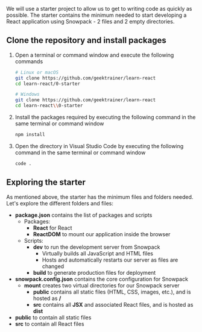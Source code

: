 We will use a starter project to allow us to get to writing code as quickly as possible. The starter contains the minimum needed to start developing a React application using Snowpack - 2 files and 2 empty directories.

## Clone the repository and install packages

1. Open a terminal or command window and execute the following commands

    ```bash
    # Linux or macOS
    git clone https://github.com/geektrainer/learn-react
    cd learn-react/0-starter

    # Windows
    git clone https://github.com/geektrainer/learn-react
    cd learn-react\\0-starter
    ```

1. Install the packages required by executing the following command in the same terminal or command window

    ```bash
    npm install
    ```

1. Open the directory in Visual Studio Code by executing the following command in the same terminal or command window

    ```bash
    code .
    ```

## Exploring the starter

As mentioned above, the starter has the minimum files and folders needed. Let's explore the different folders and files:

- **package.json** contains the list of packages and scripts
  - Packages:
    - **React** for React
    - **ReactDOM** to mount our application inside the browser
  - Scripts:
    - **dev** to run the development server from Snowpack
      - Virtually builds all JavaScript and HTML files
      - Hosts and automatically restarts our server as files are changed
    - **build** to generate production files for deployment
- **snowpack.config.json** contains the core configuration for Snowpack
  - **mount** creates two virtual directories for our Snowpack server
    - **public** contains all static files (HTML, CSS, images, etc.), and is hosted as **/**
    - **src** contains all **JSX** and associated React files, and is hosted as **dist**
- **public** to contain all static files
- **src** to contain all React files
